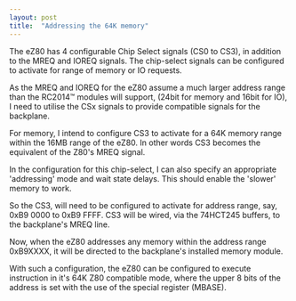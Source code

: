 ```yaml
---
layout: post
title:  "Addressing the 64K memory"
---
```


​The eZ80 has 4 configurable Chip Select signals (CS0 to CS3), in addition to the MREQ and IOREQ signals. The chip-select signals can be configured to activate for range of memory or IO requests.

As the MREQ and IOREQ for the eZ80 assume a much larger address range than the RC2014™ modules will support, (24bit for memory and 16bit for IO), I need to utilise the CSx signals to provide compatible signals for the backplane.

For memory, I intend to configure CS3 to activate for a 64K memory range within the 16MB range of the eZ80.  In other words CS3 becomes the equivalent of the Z80's MREQ signal.

In the configuration for this chip-select, I can also specify an appropriate 'addressing' mode and wait state delays.  This should enable the 'slower' memory to work.

So the CS3, will need to be configured to activate for address range, say, 0xB9 0000 to 0xB9 FFFF.  CS3 will be wired, via the 74HCT245 buffers, to the backplane's MREQ line.

Now, when the eZ80 addresses any memory within the address range 0xB9XXXX, it will be directed to the backplane's installed memory module.

With such a configuration, the eZ80 can be configured to execute instruction in it's 64K Z80 compatible mode, where the upper 8 bits of the address is set with the use of the special register (MBASE).
